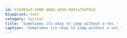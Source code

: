 ```yaml
---
id: b31983a3-2909-488d-a934-4991a7bdf8a3
blueprint: text
category: twitter
title: 'Sometimes its okay to jump without a net.'
caption: 'Sometimes its okay to jump without a net.'
---
```

